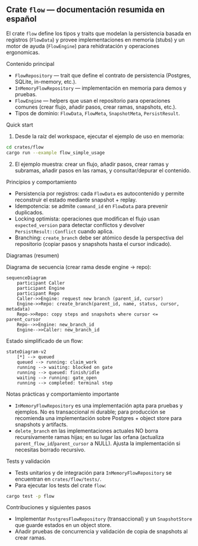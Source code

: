 ## Crate `flow` — documentación resumida en español

El crate `flow` define los tipos y traits que modelan la persistencia basada
en registros (`FlowData`) y provee implementaciones en memoria (stubs) y un
motor de ayuda (`FlowEngine`) para rehidratación y operaciones ergonomicas.

Contenido principal

- `FlowRepository` — trait que define el contrato de persistencia (Postgres,
  SQLite, in-memory, etc.).
- `InMemoryFlowRepository` — implementación en memoria para demos y pruebas.
- `FlowEngine` — helpers que usan el repositorio para operaciones comunes
  (crear flujo, añadir pasos, crear ramas, snapshots, etc.).
- Tipos de dominio: `FlowData`, `FlowMeta`, `SnapshotMeta`, `PersistResult`.

Quick start

1. Desde la raíz del workspace, ejecutar el ejemplo de uso en memoria:

```bash
cd crates/flow
cargo run --example flow_simple_usage
```

2. El ejemplo muestra: crear un flujo, añadir pasos, crear ramas y subramas,
   añadir pasos en las ramas, y consultar/depurar el contenido.

Principios y comportamiento

- Persistencia por registros: cada `FlowData` es autocontenido y permite
  reconstruir el estado mediante snapshot + replay.
- Idempotencia: se admite `command_id` en `FlowData` para prevenir duplicados.
- Locking optimista: operaciones que modifican el flujo usan `expected_version`
  para detectar conflictos y devolver `PersistResult::Conflict` cuando aplica.
- Branching: `create_branch` debe ser atómico desde la perspectiva del
  repositorio (copiar pasos y snapshots hasta el cursor indicado).

Diagramas (resumen)

Diagrama de secuencia (crear rama desde engine -> repo):

```mermaid
sequenceDiagram
    participant Caller
    participant Engine
    participant Repo
    Caller->>Engine: request new branch (parent_id, cursor)
    Engine->>Repo: create_branch(parent_id, name, status, cursor, metadata)
    Repo->>Repo: copy steps and snapshots where cursor <= parent_cursor
    Repo-->>Engine: new_branch_id
    Engine-->>Caller: new_branch_id
```

Estado simplificado de un flow:

```mermaid
stateDiagram-v2
    [*] --> queued
    queued --> running: claim_work
    running --> waiting: blocked on gate
    running --> queued: finish/idle
    waiting --> running: gate_open
    running --> completed: terminal step
```

Notas prácticas y comportamiento importante

- `InMemoryFlowRepository` es una implementación apta para pruebas y ejemplos.
  No es transaccional ni durable; para producción se recomienda una
  implementación sobre Postgres + object store para snapshots y artifacts.
- `delete_branch` en las implementaciones actuales NO borra recursivamente
  ramas hijas; en su lugar las orfana (actualiza `parent_flow_id`/`parent_cursor`
  a NULL). Ajusta la implementación si necesitas borrado recursivo.

Tests y validación

- Tests unitarios y de integración para `InMemoryFlowRepository` se encuentran
  en `crates/flow/tests/`.
- Para ejecutar los tests del crate `flow`:

```bash
cargo test -p flow
```

Contribuciones y siguientes pasos

- Implementar `PostgresFlowRepository` (transaccional) y un `SnapshotStore`
  que guarde estados en un object store.
- Añadir pruebas de concurrencia y validación de copia de snapshots al crear
  ramas.
